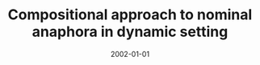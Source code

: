 ---
# Documentation: https://wowchemy.com/docs/managing-content/

title: Compositional approach to nominal anaphora in dynamic setting
subtitle: ''
summary: ''
authors:
- piasecki
tags: []
categories: []
date: '2002-01-01'
lastmod: 2022-10-07T05:09:02Z
featured: false
draft: false

# Featured image
# To use, add an image named `featured.jpg/png` to your page's folder.
# Focal points: Smart, Center, TopLeft, Top, TopRight, Left, Right, BottomLeft, Bottom, BottomRight.
image:
  caption: ''
  focal_point: ''
  preview_only: false

# Projects (optional).
#   Associate this post with one or more of your projects.
#   Simply enter your project's folder or file name without extension.
#   E.g. `projects = ["internal-project"]` references `content/project/deep-learning/index.md`.
#   Otherwise, set `projects = []`.
projects: []
publishDate: '2022-10-07T05:09:01.180755Z'
publication_types:
- '4'
abstract: ''
publication: ''
---
